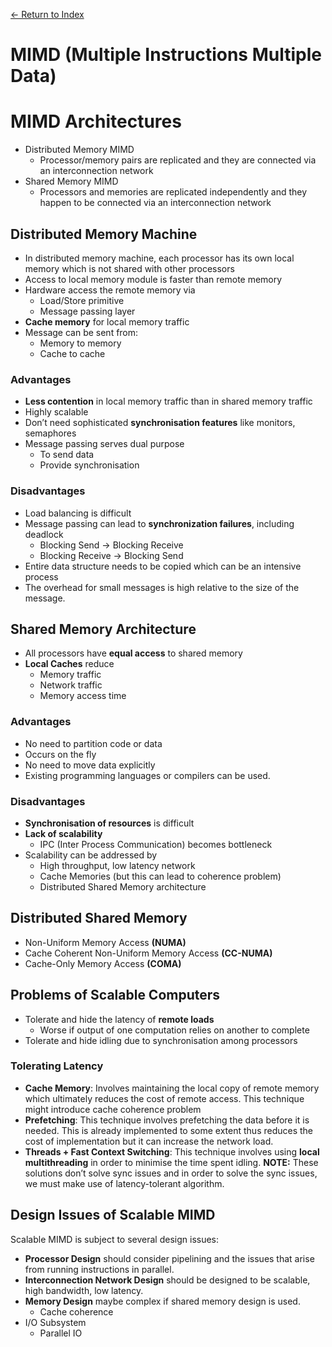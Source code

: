 [← Return to Index](https://github.com/cjmlgrto/fit3143-notes/)

# MIMD (Multiple Instructions Multiple Data)

# MIMD Architectures
* Distributed Memory MIMD
	* Processor/memory pairs are replicated and they are connected via an interconnection network
* Shared Memory MIMD
	* Processors and memories are replicated independently and they happen to be connected via an interconnection network

## Distributed Memory Machine
* In distributed memory machine, each processor has its own local memory which is not shared with other processors
* Access to local memory module is faster than remote memory
* Hardware access the remote memory via
	* Load/Store primitive
	* Message passing layer
* **Cache memory** for local memory traffic
* Message can be sent from:
	* Memory to memory
	* Cache to cache

### Advantages
* **Less contention** in local memory traffic than in shared memory traffic
* Highly scalable
* Don’t need sophisticated **synchronisation features** like monitors, semaphores
* Message passing serves dual purpose
	* To send data
	* Provide synchronisation

### Disadvantages
* Load balancing is difficult
* Message passing can lead to **synchronization failures**, including deadlock
	* Blocking Send → Blocking Receive
	* Blocking Receive → Blocking Send
* Entire data structure needs to be copied which can be an intensive process
* The overhead for small messages is high relative to the size of the message.

## Shared Memory Architecture
* All processors have **equal access** to shared memory
* **Local Caches** reduce
	* Memory traffic
	* Network traffic
	* Memory access time

### Advantages
* No need to partition code or data
* Occurs on the fly
* No need to move data explicitly
* Existing programming languages or compilers can be used.

### Disadvantages
* **Synchronisation of resources** is difficult
* **Lack of scalability**
	* IPC (Inter Process Communication) becomes bottleneck
* Scalability can be addressed by
	* High throughput, low latency network
	* Cache Memories (but this can lead to coherence problem)
	* Distributed Shared Memory architecture

## Distributed Shared Memory
* Non-Uniform Memory Access **(NUMA)**
* Cache Coherent Non-Uniform Memory Access **(CC-NUMA)**
* Cache-Only Memory Access **(COMA)**

## Problems of Scalable Computers
* Tolerate and hide the latency of **remote loads**
	* Worse if output of one computation relies on another to complete
* Tolerate and hide idling due to synchronisation among processors

### Tolerating Latency
* **Cache Memory**: Involves maintaining the local copy of remote memory which ultimately reduces the cost of remote access. This technique might introduce cache coherence problem
* **Prefetching**: This technique involves prefetching the data before it is needed. This is already implemented to some extent thus reduces the cost of implementation but it can increase the network load.
* **Threads + Fast Context Switching**: This technique involves using **local multithreading** in order to minimise the time spent idling.
**NOTE:** These solutions don’t solve sync issues and in order to solve the sync issues, we must make use of latency-tolerant algorithm.

## Design Issues of Scalable MIMD
Scalable MIMD is subject to several design issues:
* **Processor Design** should consider pipelining and the issues that arise from running instructions in parallel.
* **Interconnection Network Design** should be designed to be scalable, high bandwidth, low latency.
* **Memory Design** maybe complex if shared memory design is used.
	* Cache coherence
* I/O Subsystem
	* Parallel IO
